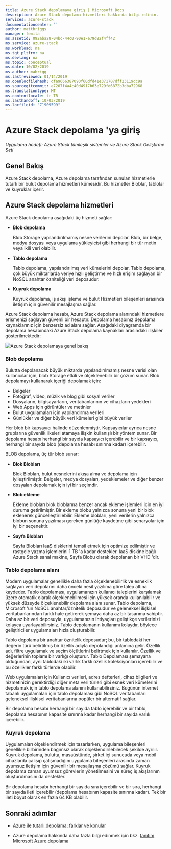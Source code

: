 ```yaml
---
title: Azure Stack depolamaya giriş | Microsoft Docs
description: Azure Stack depolama hizmetleri hakkında bilgi edinin.
services: azure-stack
documentationcenter: ''
author: mattbriggs
manager: femila
ms.assetid: 092aba28-04bc-44c0-90e1-e79d82f4ff42
ms.service: azure-stack
ms.workload: na
ms.tgt_pltfrm: na
ms.devlang: na
ms.topic: conceptual
ms.date: 10/02/2019
ms.author: mabrigg
ms.lastreviewed: 01/14/2019
ms.openlocfilehash: dfa9666387093f60dfd41e371707dff23119dc9a
ms.sourcegitcommit: a7207f4a4c40d4917b63e729fd6872b3dba72968
ms.translationtype: MT
ms.contentlocale: tr-TR
ms.lasthandoff: 10/03/2019
ms.locfileid: "71909599"
---
```

# <a name="introduction-to-azure-stack-storage"></a>Azure Stack depolama 'ya giriş

*Uygulama hedefi: Azure Stack tümleşik sistemler ve Azure Stack Geliştirme Seti*

## <a name="overview"></a>Genel Bakış

Azure Stack depolama, Azure depolama tarafından sunulan hizmetlerle tutarlı bir bulut depolama hizmetleri kümesidir. Bu hizmetler Bloblar, tablolar ve kuyruklar içerir.

## <a name="azure-stack-storage-services"></a>Azure Stack depolama hizmetleri

Azure Stack depolama aşağıdaki üç hizmeti sağlar:

- **Blob depolama**

    Blob Storage yapılandırılmamış nesne verilerini depolar. Blob, bir belge, medya dosyası veya uygulama yükleyicisi gibi herhangi bir tür metin veya ikili veri olabilir.

- **Tablo depolama**

    Tablo depolama, yapılandırılmış veri kümelerini depolar. Tablo depolama, çok büyük miktarlarda veriye hızlı geliştirme ve hızlı erişim sağlayan bir NoSQL anahtar özniteliği veri deposudur.

- **Kuyruk depolama**

    Kuyruk depolama, iş akışı işleme ve bulut Hizmetleri bileşenleri arasında iletişim için güvenilir mesajlaşma sağlar.

Azure Stack depolama hesabı, Azure Stack depolama alanındaki hizmetlere erişmenizi sağlayan güvenli bir hesaptır. Depolama hesabınız depolama kaynaklarınız için benzersiz ad alanı sağlar. Aşağıdaki diyagramda bir depolama hesabındaki Azure Stack depolama kaynakları arasındaki ilişkiler gösterilmektedir:

![Azure Stack depolamaya genel bakış](media/azure-stack-storage-overview/AzureStackStorageOverview.png)

### <a name="blob-storage"></a>Blob depolama

Bulutta depolanacak büyük miktarda yapılandırılmamış nesne verisi olan kullanıcılar için, blob Storage etkili ve ölçeklenebilir bir çözüm sunar. Blob depolamayı kullanarak içeriği depolamak için:

- Belgeler
- Fotoğraf, video, müzik ve blog gibi sosyal veriler
- Dosyaların, bilgisayarların, veritabanlarının ve cihazların yedekleri
- Web Apps için görüntüler ve metinler
- Bulut uygulamaları için yapılandırma verileri
- Günlükler ve diğer büyük veri kümeleri gibi büyük veriler

Her blob bir kapsayıcı halinde düzenlenmiştir. Kapsayıcılar ayrıca nesne gruplarına güvenlik ilkeleri atamaya ilişkin kullanışlı bir yöntem sunar. Bir depolama hesabı herhangi bir sayıda kapsayıcı içerebilir ve bir kapsayıcı, herhangi bir sayıda blob (depolama hesabı sınırına kadar) içerebilir.

BLOB depolama, üç tür blob sunar:

- **Blok Blobları**

    Blok Blobları, bulut nesnelerini akışa alma ve depolama için iyileştirilmiştir. Belgeler, medya dosyaları, yedeklemeler ve diğer benzer dosyaları depolamak için iyi bir seçimdir.

- **Blob ekleme**

    Ekleme blobları blok bloblarına benzer ancak ekleme işlemleri için en iyi duruma getirilmiştir. Bir ekleme blobu yalnızca sonuna yeni bir blok eklenerek güncelleştirilebilir. Ekleme blobları, yeni verilerin yalnızca blobun sonuna yazılması gereken günlüğe kaydetme gibi senaryolar için iyi bir seçenektir.

- **Sayfa Blobları**

    Sayfa Blobları IaaS disklerini temsil etmek için optimize edilmiştir ve rastgele yazma işlemlerini 1 TB 'a kadar destekler. IaaS diskine bağlı Azure Stack sanal makine, Sayfa Blobu olarak depolanan bir VHD 'dir.

### <a name="table-storage"></a>Tablo depolama alanı

Modern uygulamalar genellikle daha fazla ölçeklenebilirlik ve esneklik sağlayan veri depolarını daha önceki nesil yazılıma göre talep altına kaydeder. Tablo depolaması, uygulamanızın kullanıcı taleplerini karşılamak üzere otomatik olarak ölçeklenebilmesi için yüksek oranda kullanılabilir ve yüksek düzeyde ölçeklenebilir depolama alanı sunar. Tablo depolama, Microsoft 'un NoSQL anahtar/öznitelik deposudur ve geleneksel ilişkisel veritabanlarından farklı hale getirerek şemaya daha az bir tasarıma sahiptir. Daha az bir veri deposuyla, uygulamanızın ihtiyaçları geliştikçe verilerinizi kolayca uyarlayabilirsiniz. Tablo depolamanın kullanımı kolaydır, böylece geliştiriciler uygulamaları hızla oluşturabilir.

Tablo depolama bir anahtar öznitelik deposudur; bu, bir tablodaki her değerin türü belirtilmiş bir özellik adıyla depolandığı anlamına gelir. Özellik adı, filtre uygulamak ve seçim ölçütlerini belirtmek için kullanılır. Özellik ve değerlerinin toplamı bir varlığı oluşturur. Tablo Depolaması şemayana olduğundan, aynı tablodaki iki varlık farklı özellik koleksiyonları içerebilir ve bu özellikler farklı türlerde olabilir.

Web uygulamaları için Kullanıcı verileri, adres defterleri, cihaz bilgileri ve hizmetinizin gerektirdiği diğer meta veri türleri gibi esnek veri kümelerini depolamak için tablo depolama alanını kullanabilirsiniz. Bugünün internet tabanlı uygulamaları için tablo depolaması gibi NoSQL veritabanları geleneksel ilişkisel veritabanlarına popüler bir alternatif sağlar.

Bir depolama hesabı herhangi bir sayıda tablo içerebilir ve bir tablo, depolama hesabının kapasite sınırına kadar herhangi bir sayıda varlık içerebilir.

### <a name="queue-storage"></a>Kuyruk depolama

Uygulamaları ölçeklendirmek için tasarlarken, uygulama bileşenleri genellikle birbirinden bağımsız olarak ölçeklendirilebilecek şekilde ayrılır. Kuyruk depolama, bulutta, masaüstünde, şirket içi sunucuda veya mobil cihazlarda çalışıp çalışmadığını uygulama bileşenleri arasında zaman uyumsuz iletişim için güvenilir bir mesajlaşma çözümü sağlar. Kuyruk depolama zaman uyumsuz görevlerin yönetilmesini ve süreç iş akışlarının oluşturulmasını da destekler.

Bir depolama hesabı herhangi bir sayıda sıra içerebilir ve bir sıra, herhangi bir sayıda ileti içerebilir (depolama hesabının kapasite sınırına kadar). Tek bir ileti boyut olarak en fazla 64 KB olabilir.

## <a name="next-steps"></a>Sonraki adımlar

- [Azure ile tutarlı depolama: farklar ve konular](azure-stack-acs-differences.md)

- Azure depolama hakkında daha fazla bilgi edinmek için bkz. [tanıtım Microsoft Azure depolama](/azure/storage/common/storage-introduction)
